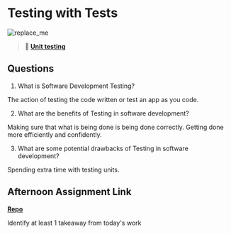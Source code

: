 # Testing with Tests

![replace_me](https://codeworks.blob.core.windows.net/public/assets/img/illustrations/placeholder.svg)

> **📖 [Unit testing](https://codeworksacademy.com/fs-student-guide/resources/wk8-9/03-Unit-Testing)**

## Questions

1. What is Software Development Testing?

The action of testing the code written or test an app as you code.

2. What are the benefits of Testing in software development?

Making sure that what is being done is being done correctly. Getting done more efficiently and confidently.

3. What are some potential drawbacks of Testing in software development?

Spending extra time with testing units.

## Afternoon Assignment Link

**[Repo](https://github.com/JoaoLucasMelo/<ASSIGNMENT_REPO>)**

Identify at least 1 takeaway from today's work

